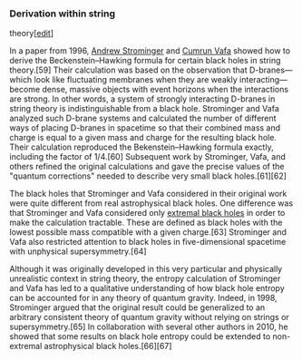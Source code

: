 ### Derivation within string
theory[[edit](/w/index.php?title=String\_theory&action=edit&section=12 "Edit
section: Derivation within string theory")]

In a paper from 1996, [Andrew Strominger](/wiki/Andrew\_Strominger "Andrew
Strominger") and [Cumrun Vafa](/wiki/Cumrun\_Vafa "Cumrun Vafa") showed how to
derive the Beckenstein–Hawking formula for certain black holes in string
theory.[59] Their calculation was based on the observation that D-branes—which
look like fluctuating membranes when they are weakly interacting—become dense,
massive objects with event horizons when the interactions are strong. In other
words, a system of strongly interacting D-branes in string theory is
indistinguishable from a black hole. Strominger and Vafa analyzed such D-brane
systems and calculated the number of different ways of placing D-branes in
spacetime so that their combined mass and charge is equal to a given mass and
charge for the resulting black hole. Their calculation reproduced the
Bekenstein–Hawking formula exactly, including the factor of 1/4.[60]
Subsequent work by Strominger, Vafa, and others refined the original
calculations and gave the precise values of the "quantum corrections" needed
to describe very small black holes.[61][62]

The black holes that Strominger and Vafa considered in their original work
were quite different from real astrophysical black holes. One difference was
that Strominger and Vafa considered only [extremal black
holes](/wiki/Extremal\_black\_hole "Extremal black hole") in order to make the
calculation tractable. These are defined as black holes with the lowest
possible mass compatible with a given charge.[63] Strominger and Vafa also
restricted attention to black holes in five-dimensional spacetime with
unphysical supersymmetry.[64]

Although it was originally developed in this very particular and physically
unrealistic context in string theory, the entropy calculation of Strominger
and Vafa has led to a qualitative understanding of how black hole entropy can
be accounted for in any theory of quantum gravity. Indeed, in 1998, Strominger
argued that the original result could be generalized to an arbitrary
consistent theory of quantum gravity without relying on strings or
supersymmetry.[65] In collaboration with several other authors in 2010, he
showed that some results on black hole entropy could be extended to non-
extremal astrophysical black holes.[66][67]
